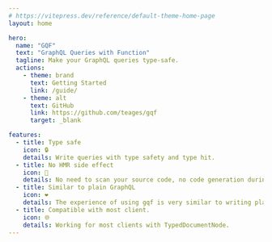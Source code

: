 ```yaml
---
# https://vitepress.dev/reference/default-theme-home-page
layout: home

hero:
  name: "GQF"
  text: "GraphQL Queries with Function"
  tagline: Make your GraphQL queries type-safe.
  actions:
    - theme: brand
      text: Getting Started
      link: /guide/
    - theme: alt
      text: GitHub
      link: https://github.com/teages/gqf
      target: _blank

features:
  - title: Type safe
    icon: 🔒
    details: Write queries with type safety and type hit.
  - title: No HMR side effect
    icon: 🚀
    details: No need to scan your source code, no code generation during HMR.
  - title: Similar to plain GraphQL
    icon: ❤️
    details: The experience of using gqf is very similar to writing plain GraphQL queries.
  - title: Compatible with most client.
    icon: 🌐
    details: Working for most clients with TypedDocumentNode.
---
```

